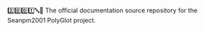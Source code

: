 2️⃣️0️⃣️0️⃣️1️⃣️🔤️📖️ The official documentation source repository for the Seanpm2001 PolyGlot project.
